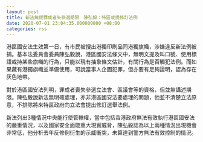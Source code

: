 ```yaml
---
layout: post
title: 新法無提罪成者失參選期限　陳弘毅：特區或提修訂法例
date: 2020-07-01 23:04:35.000000000 +08:00
categories: rss
---
```


港區國安法生效第一日，有市民被搜出港獨印刷品同港獨旗幟，涉嫌違反新法例被捕。基本法委員會委員陳弘毅說，港區國安法條文中，無明文提及叫口號、使用標語或持某些旗幟的行為，只能以現有抽象條文估計，有關行為是否觸犯法例。而如果藏有港獨旗幟並準備使用，可說當事人企圖犯罪，但亦要有足夠證明，認為存在灰色地帶。

對於港區國安法列明，罪成者喪失參選立法會、區議會等的資格，但並無講述期限。陳弘毅說新法無明確處理，亦非港區國安法要處理的問題，他並不清楚立法原意，不排除將來特區政府向立法會提出修訂選舉法例。

新法列出3種情況中央能行使管轄權，當中包括香港政府無法有效執行港區國安法的嚴重情況，以及國家安全面臨重大現實威脅，陳弘毅認為以上兩種情況出現機會非常低，他分析去年反修例衍生的示威衝突，未算達到警方無法有效控制的情況。
